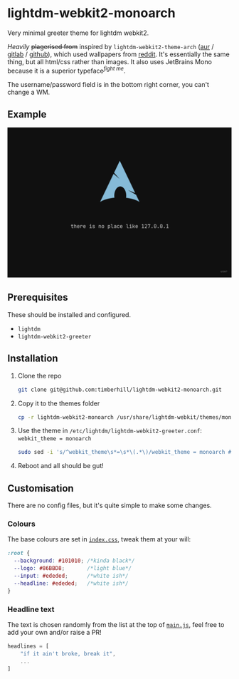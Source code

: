# lightdm-webkit2-monoarch

Very minimal greeter theme for lightdm webkit2.

_Heavily_ ~~plagerised from~~ inspired by `lightdm-webkit2-theme-arch` ([aur](https://aur.archlinux.org/packages/lightdm-webkit2-theme-arch/) / [gitlab](https://gitlab.com/kenogo/lightdm-webkit2-theme-arch) / [github](https://github.com/kenogo/lightdm-webkit2-theme-arch)), which used wallpapers from [reddit](https://www.reddit.com/r/archlinux/comments/4gc2lw/some_arch_wallpapers_i_made/?st=ivzxvmxu&sh=727d2f4e).
It's essentially the same thing, but all html/css rather than images. It also uses JetBrains Mono because it is a superior typeface<sup>_fight me_</sup>.

The username/password field is in the bottom right corner, you can't change a WM.

## Example

![Screenshot](screenshots/screen.png)

## Prerequisites

These should be installed and configured.

- `lightdm`
- `lightdm-webkit2-greeter`

## Installation

1. Clone the repo
    ```sh
    git clone git@github.com:timberhill/lightdm-webkit2-monoarch.git
    ```


2. Copy it to the themes folder
    ```sh
    cp -r lightdm-webkit2-monoarch /usr/share/lightdm-webkit/themes/monoarch
    ```

3. Use the theme in `/etc/lightdm/lightdm-webkit2-greeter.conf`: `webkit_theme = monoarch`
    ```sh
    sudo sed -i 's/^webkit_theme\s*=\s*\(.*\)/webkit_theme = monoarch #\1/g' /etc/lightdm/lightdm-webkit2-greeter.conf
    ```

4. Reboot and all should be gut!

## Customisation

There are no config files, but it's quite simple to make some changes.

### Colours

The base colours are set in [`index.css`](index.css), tweak them at your will:

```css
:root {
  --background: #101010; /*kinda black*/
  --logo: #86BBD8;       /*light blue*/
  --input: #ededed;      /*white ish*/
  --headline: #ededed;   /*white ish*/
}
```
### Headline text

The text is chosen randomly from the list at the top of [`main.js`](main.js), feel free to add your own and/or raise a PR!

```javascript
headlines = [
    "if it ain't broke, break it",
    ...
]
```
